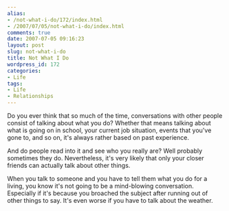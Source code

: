 ```yaml
---
alias:
- /not-what-i-do/172/index.html
- /2007/07/05/not-what-i-do/index.html
comments: true
date: 2007-07-05 09:16:23
layout: post
slug: not-what-i-do
title: Not What I Do
wordpress_id: 172
categories:
- Life
tags:
- Life
- Relationships
---
```


Do you ever think that so much of the time, conversations with other people consist of talking about what you do?  Whether that means talking about what is going on in school, your current job situation, events that you've gone to, and so on, it's always rather based on past experience.

And do people read into it and see who you really are?  Well probably sometimes they do.  Nevertheless, it's very likely that only your closer friends can actually talk about other things.

When you talk to someone and you have to tell them what you do for a living, you know it's not going to be a mind-blowing conversation.  Especially if it's because you broached the subject after running out of other things to say.  It's even worse if you have to talk about the weather.
